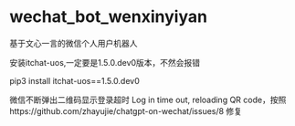 # wechat_bot_wenxinyiyan
基于文心一言的微信个人用户机器人

安装itchat-uos,一定要是1.5.0.dev0版本，不然会报错

pip3 install itchat-uos==1.5.0.dev0

微信不断弹出二维码显示登录超时 Log in time out, reloading QR code，按照https://github.com/zhayujie/chatgpt-on-wechat/issues/8 修复
